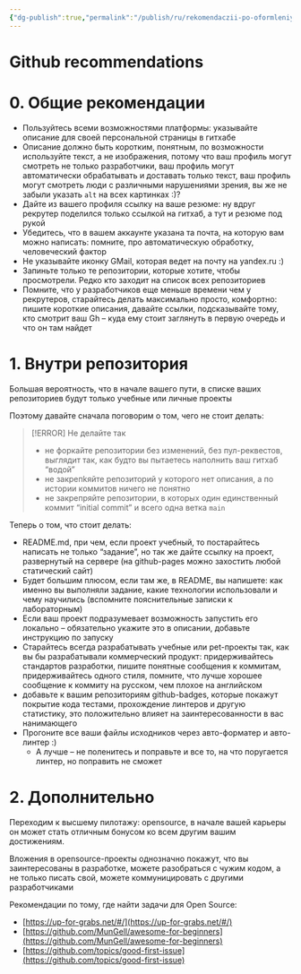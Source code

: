 ```yaml
---
{"dg-publish":true,"permalink":"/publish/ru/rekomendaczii-po-oformleniyu-profilya-na-github/","tags":["note/article"],"updated":"2024-05-13T03:25:01.633+04:00"}
---
```


# Github recommendations
# 0. Общие рекомендации
- Пользуйтесь всеми возможностями платформы: указывайте описание для своей персональной страницы в гитхабе
- Описание должно быть коротким, понятным, по возможности используйте текст, а не изображения, потому что ваш профиль могут смотреть не только разработчики, ваш профиль могут автоматически обрабатывать и доставать только текст, ваш профиль могут смотреть люди с различными нарушениями зрения, вы же не забыли указать `alt` на всех картинках :)?
- Дайте из вашего профиля ссылку на ваше резюме: ну вдруг рекрутер поделился только ссылкой на гитхаб, а тут и резюме под рукой
- Убедитесь, что в вашем аккаунте указана та почта, на которую вам можно написать: помните, про автоматическую обработку, человеческий фактор
- Не указывайте иконку GMail, которая ведет на почту на yandex.ru :)
- Запиньте только те репозитории, которые хотите, чтобы просмотрели. Редко кто заходит на список всех репозиториев
- Помните, что у разработчиков еще меньше времени чем у рекрутеров, старайтесь делать максимально просто, комфортно: пишите короткие описания, давайте ссылки, подсказывайте тому, кто смотрит ваш Gh – куда ему стоит заглянуть в первую очередь и что он там найдет 
# 1. Внутри репозитория
Большая вероятность, что в начале вашего пути, в списке ваших репозиториев будут только учебные или личные проекты

Поэтому давайте сначала поговорим о том, чего не стоит делать:

> [!ERROR] Не делайте так
> - не форкайте репозитории без изменений, без пул-реквестов, выглядит так, как будто вы пытаетесь наполнить ваш гитхаб “водой”
> - не закрепkяйте репозиторий у которого нет описания, а по истории коммитов ничего не понятно
> - не закрепряйте репозитории, в которых один единственный коммит “initial commit” и всего одна ветка `main`

Теперь о том, что стоит делать:
- README.md, при чем, если проект учебный, то постарайтесь написать не только “задание”, но так же дайте ссылку на проект, развернутый на сервере (на github-pages можно захостить любой статический сайт)
- Будет большим плюсом, если там же, в README, вы напишете: как именно вы выполняли задание, какие технологии использовали и чему научились (вспомните пояснительные записки к лабораторным)
- Если ваш проект подразумевает возможность запустить его локально – обязательно укажите это в описании, добавьте инструкцию по запуску
- Старайтесь всегда разрабатывать учебные или pet-проекты так, как вы бы разрабатывали коммерческий продукт: придерживайтесь стандартов разработки, пишите понятные сообщения к коммитам, придерживайтесь одного стиля, помните, что лучше хорошее сообщение к коммиту на русском, чем плохое на английском
- добавьте к вашим репозиториям github-badges, которые покажут покрытие кода тестами, прохождение линтеров и другую статистику, это положительно влияет на заинтересованности в вас нанимающего 
- Прогоните все ваши файлы исходников через авто-форматер и авто-линтер :)
	- А лучше – не поленитесь и поправьте и все то, на что поругается линтер, но поправить не сможет

# 2. Дополнительно
Переходим к высшему пилотажу: opensource, в начале вашей карьеры он может стать отличным бонусом ко всем другим вашим достижениям.

Вложения в opensource-проекты однозначно покажут, что вы заинтересованы в разработке, можете разобраться с чужим кодом, а не только писать свой, можете коммуницировать с другими разработчиками

Рекомендации по тому, где найти задачи для Open Source:
- [https://up-for-grabs.net/#/](https://up-for-grabs.net/#/)
- [https://github.com/MunGell/awesome-for-beginners](https://github.com/MunGell/awesome-for-beginners)
- [https://github.com/topics/good-first-issue](https://github.com/topics/good-first-issue)